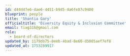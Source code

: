 ```yaml
---
id: d44d47e6-dae6-4451-b9d5-4a6fe87c9400
blueprint: people
title: 'Shantia Gary'
officialtitle: 'Diversity Equity & Inclusion Committee'
email: tiag316@gmail.com
role:
  - board-of-directors
updated_by: 1179db75-8eeb-4bad-8e60-d5005aef7ef8
updated_at: 1753289917
---
```

